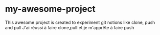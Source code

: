 # my-awesome-project

 This awesome project is created to experiment git notions like clone, push and pull
J'ai réussi à faire clone,pull et je m'apprête à faire push
